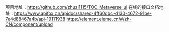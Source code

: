 项目地址：https://github.com/zhuzl1115/TOC_Metaverse_ui
在线的接口文档地址：https://www.apifox.cn/apidoc/shared-4ff60dbc-d130-4672-91be-7e4d88467a4b/api-19111938
https://element.eleme.cn/#/zh-CN/component/upload